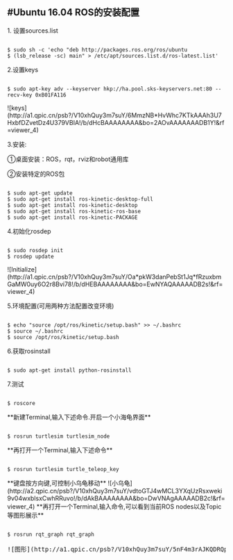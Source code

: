 #Ubuntu 16.04 ROS的安装配置
---------------------------------  
<p>1. 设置sources.list </p> 
<pre><code>
$ sudo sh -c 'echo "deb http://packages.ros.org/ros/ubuntu   
$ (lsb_release -sc) main" > /etc/apt/sources.list.d/ros-latest.list'
</code></pre>
<p>2.设置keys</p>
<pre><code>
$ sudo apt-key adv --keyserver hkp://ha.pool.sks-keyservers.net:80 --recv-key 0xB01FA116
</code></pre>
![keys](http://a1.qpic.cn/psb?/V10xhQuy3m7suY/6MmzNB*HvWhc7KTkAAAh3U7HxbfDZvetDz4U379VBIA!/b/dHcBAAAAAAAA&bo=2AOvAAAAAAADB1Y!&rf=viewer_4)
<p>3.安装:</p> 
<p>①桌面安装：ROS，rqt，rviz和robot通用库</p>
<p>②安装特定的ROS包</p>
<pre><code>
$ sudo apt-get update
$ sudo apt-get install ros-kinetic-desktop-full
$ sudo apt-get install ros-kinetic-desktop
$ sudo apt-get install ros-kinetic-ros-base
$ sudo apt-get install ros-kinetic-PACKAGE
</code></pre>
<p>4.初始化rosdep</p>
<pre><code>
$ sudo rosdep init
$ rosdep update
</code></pre>
![Initialize](http://a1.qpic.cn/psb?/V10xhQuy3m7suY/Oa*pkW3danPebSt1Jq*fRzuxbmGaMW0uy6O2r8Bvi78!/b/dHEBAAAAAAAA&bo=EwNYAQAAAAADB2s!&rf=viewer_4)
<p>5.环境配置(可用两种方法配置改变环境)</p>
<pre><code>
$ echo "source /opt/ros/kinetic/setup.bash" >> ~/.bashrc
$ source ~/.bashrc
$ source /opt/ros/kinetic/setup.bash
</code></pre>
<p>6.获取rosinstall</p>
<pre><code>
$ sudo apt-get install python-rosinstall
</code></pre>
<p>7.测试</p>
<pre><code>
$ roscore
</code></pre>
**新建Terminal,输入下述命令.开启一个小海龟界面**  
<pre><code>
$ rosrun turtlesim turtlesim_node 
</code></pre>
**再打开一个Terminal,输入下述命令**
<pre><code>
$ rosrun turtlesim turtle_teleop_key 
</code></pre>
**键盘按方向键,可控制小乌龟移动**
![小乌龟](http://a2.qpic.cn/psb?/V10xhQuy3m7suY/vdtoGTJ4wMCL3YXqUzRsxweki9v04wxblsxCwhRRuvo!/b/dAkBAAAAAAAA&bo=DwVNAgAAAAADB2c!&rf=viewer_4)
**再打开一个Terminal,输入命令,可以看到当前ROS nodes以及Topic等图形展示**
<pre><code>
$ rosrun rqt_graph rqt_graph 
</code></code>
![图形](http://a1.qpic.cn/psb?/V10xhQuy3m7suY/5nF4m3rAJKQDRQpEyvdar71xceUUoexEAzspCKj4aeo!/b/dAsBAAAAAAAA&bo=dAPZAQAAAAADB40!&rf=viewer_4)
